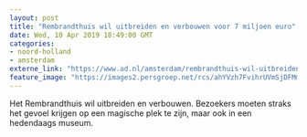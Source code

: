 ```yaml
---
layout: post
title: "Rembrandthuis wil uitbreiden en verbouwen voor 7 miljoen euro"
date: Wed, 10 Apr 2019 18:49:00 GMT
categories: 
- noord-holland 
- amsterdam 
externe_link: "https://www.ad.nl/amsterdam/rembrandthuis-wil-uitbreiden-en-verbouwen-voor-7-miljoen-euro~afa8a4f3/"
feature_image: "https://images2.persgroep.net/rcs/ahYVzh7FvihrUVmSjDFMmNj_Ksw/diocontent/145260457/_fitwidth/400/?appId=21791a8992982cd8da851550a453bd7f&quality=0.7"
---
```


Het Rembrandthuis wil uitbreiden en verbouwen. Bezoekers moeten straks het gevoel krijgen op een magische plek te zijn, maar ook in een hedendaags museum.
